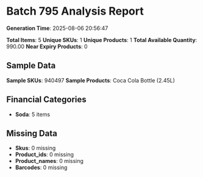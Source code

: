 # Batch 795 Analysis Report

**Generation Time**: 2025-08-06 20:56:47

**Total Items**: 5
**Unique SKUs**: 1
**Unique Products**: 1
**Total Available Quantity**: 990.00
**Near Expiry Products**: 0

## Sample Data
**Sample SKUs**: 940497
**Sample Products**: Coca Cola Bottle (2.45L)

## Financial Categories
- **Soda**: 5 items

## Missing Data
- **Skus**: 0 missing
- **Product_ids**: 0 missing
- **Product_names**: 0 missing
- **Barcodes**: 0 missing
